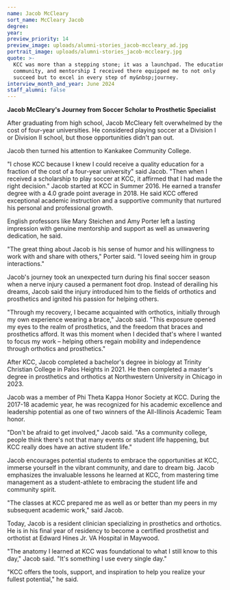 ```yaml
---
name: Jacob McCleary
sort_name: McCleary Jacob
degree:
year:
preview_priority: 14
preview_image: uploads/alumni-stories_jacob-mccleary_ad.jpg
portrait_image: uploads/alumni-stories_jacob-mccleary.jpg
quote: >-
  KCC was more than a stepping stone; it was a launchpad. The education,
  community, and mentorship I received there equipped me to not only
  succeed but to excel in every step of my&nbsp;journey.
interview_month_and_year: June 2024
staff_alumni: false
---
```

**Jacob McCleary&apos;s Journey from Soccer Scholar to Prosthetic Specialist**

After graduating from high school, Jacob McCleary felt overwhelmed by the cost of four-year universities. He considered playing soccer at a Division I or Division II school, but those opportunities didn&apos;t pan out.

Jacob then turned his attention to Kankakee Community College.

"I chose KCC because I knew I could receive a quality education for a fraction of the cost of a four-year university" said Jacob. "Then when I received a scholarship to play soccer at KCC, it affirmed that I had made the right decision." 
Jacob started at KCC in Summer 2016. He earned a transfer degree with a 4.0 grade point average in 2018. He said KCC offered exceptional academic instruction and a supportive community that nurtured his personal and professional&nbsp;growth. 

English professors like Mary Steichen and Amy Porter left a lasting impression with genuine mentorship and support as well as unwavering dedication, he said. 

"The great thing about Jacob is his sense of humor and his willingness to work with and share with others," Porter said. "I loved seeing him in group interactions." 

Jacob&apos;s journey took an unexpected turn during his final soccer season when a nerve injury caused a permanent foot drop. Instead of derailing his dreams, Jacob said the injury introduced him to the fields of orthotics and prosthetics and ignited his passion for helping others.
 
"Through my recovery, I became acquainted with orthotics, initially through my own experience wearing a brace," Jacob said. "This exposure opened my eyes to the realm of prosthetics, and the freedom that braces and prosthetics afford. It was this moment when I decided that&apos;s where I wanted to focus my work – helping others regain mobility and independence through orthotics and prosthetics."
 
After KCC, Jacob completed a bachelor&apos;s degree in biology at Trinity Christian College in Palos Heights in 2021. He then completed a master&apos;s degree in prosthetics and orthotics at Northwestern University in Chicago in 2023.
 
Jacob was a member of Phi Theta Kappa Honor Society at KCC. During the 2017-18 academic year, he was recognized for his academic excellence and leadership potential as one of two winners of the All-Illinois Academic Team honor.

"Don&apos;t be afraid to get involved," Jacob said. "As a community college, people think there&apos;s not that many events or student life happening, but KCC really does have an active student life."
 
Jacob encourages potential students to embrace the opportunities at KCC, immerse yourself in the vibrant community, and dare to dream big. Jacob emphasizes the invaluable lessons he learned at KCC, from mastering time management as a student-athlete to embracing the student life and community spirit. 
 
"The classes at KCC prepared me as well as or better than my peers in my subsequent academic work," said Jacob. 
 
Today, Jacob is a resident clinician specializing in prosthetics and orthotics. He is in his final year of residency to become a certified prosthetist and orthotist at Edward Hines Jr. VA Hospital in Maywood. 
 
"The anatomy I learned at KCC was foundational to what I still know to this day," Jacob said. "It&apos;s something I use every single day."
 
"KCC offers the tools, support, and inspiration to help you realize your fullest potential," he said.
